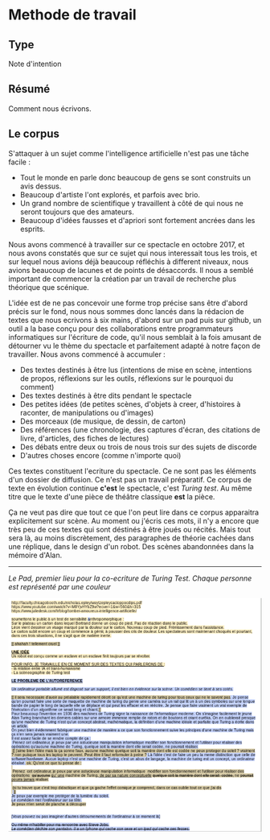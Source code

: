 Methode de travail
==================

Type
----

Note d'intention

Résumé
------

Comment nous écrivons.

Le corpus
---------

S'attaquer à un sujet comme l'intelligence artificielle n'est pas une tâche facile :
-   Tout le monde en parle donc beaucoup de gens se sont construits un avis dessus.
-   Beaucoup d'artiste l'ont explorés, et parfois avec brio.
-   Un grand nombre de scientifique y travaillent à côté de qui nous ne seront toujours que des amateurs.
-   Beaucoup d'idées fausses et d'apriori sont fortement ancrées dans les esprits.

Nous avons commencé à travailler sur ce spectacle en octobre 2017, et nous avons constatés que sur ce sujet qui nous interessait tous les trois, et sur lequel nous avions déjà beaucoup réfléchis à different niveaux, nous avions beaucoup de lacunes et de points de désaccords. Il nous a semblé important de commencer la création par un travail de recherche plus théorique que scénique.

L'idée est de ne pas concevoir une forme trop précise sans être d'abord précis sur le fond, nous nous sommes donc lancés dans la rédacion de textes que nous ecrivons à six mains, d'abord sur un pad puis sur github, un outil a la base conçu pour des collaborations entre programmateurs informatiques sur l'écriture de code, qu'il nous semblait à la fois amusant de détourner vu le thème du spectacle et parfaitement adapté à notre façon de travailler. Nous avons commencé à accumuler :

-   Des textes destinés à être lus (intentions de mise en scène, intentions de propos, réflexions sur les outils, réflexions sur le pourquoi du comment)
-   Des textes destinés à être dits pendant le spectacle
-   Des petites idées (de petites scènes, d'objets à creer, d'histoires à raconter, de manipulations ou d'images)
-   Des morceaux (de musique, de dessin, de carton)
-   Des références (une chronologie, des captures d'écran, des citations de livre, d'articles, des fiches de lectures)
-   Des débats entre deux ou trois de nous trois sur des sujets de discorde
-   D'autres choses encore (comme n'importe quoi)

Ces textes constituent l'ecriture du spectacle. Ce ne sont pas les éléments d'un dossier de diffusion. Ce n'est pas un travail préparatif. Ce corpus de texte en évolution continue **c'est** le spectacle, c'est *Turing test*. Au même titre que le texte d'une pièce de théâtre classique **est** la pièce.

Ça ne veut pas dire que tout ce que l'on peut lire dans ce corpus apparaitra explicitement sur scène. Au moment ou j'écris ces mots, il n'y a encore que très peu de ces textes qui sont déstinés à être joués ou récités. Mais tout sera là, au moins discrètement, des paragraphes de théorie cachées dans une réplique, dans le design d'un robot. Des scènes abandonnées dans la mémoire d'Alan.

---------------------------------------------------------------------------------------------------------------------------

*Le Pad, premier lieu pour la co-ecriture de Turing Test. Chaque personne est représenté par une couleur*

![Le Pad, premier lieu d'écriture de Turing Test](../ressources/cde-pad.png)


